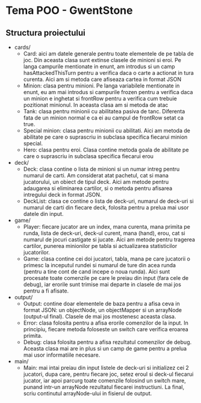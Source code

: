 

# Tema POO  - GwentStone

## Structura proiectului

* cards/
  * Card: aici am datele generale pentru toate elementele de pe tabla de joc. Din aceasta clasa sunt extinse clasele de minioni si eroi. Pe langa campurile mentionate in enunt, am introdus si un camp hasAttackedThisTurn pentru a verifica daca o carte a actionat in tura curenta. Aici am si metoda care afiseaza cartea in format JSON
  * Minion: clasa pentru minioni. Pe langa variabilele mentionate in enunt, eu am mai introdus si campurile frozen pentru a verifica daca un minion e inghetat si frontRow pentru a verifica cum trebuie pozitionat minionul. In aceasta clasa am si metoda de atac
  * Tank: clasa pentru minionii cu abilitatea pasiva de tanc. Diferenta fata de un minion normal e ca ei au campul de frontRow setat ca true.
  * Special minion: clasa pentru minionii cu abilitati. Aici am metoda de abilitate pe care o suprascriu in subclasa specifica fiecarui minion special.
  * Hero: clasa pentru eroi. Clasa contine metoda goala de abilitate pe care o suprascriu in subclasa specifica fiecarui erou
* deck/
  * Deck: clasa contine o lista de minioni si un numar intreg pentru numarul de carti. Am considerat atat pachetul, cat si mana jucatorului, un obiect de tipul deck. Aici am metode pentru adaugarea si eliminarea cartilor, si o metoda pentru afisarea intregului deck in format JSON.
  * DeckList: clasa ce contine o lista de deck-uri, numarul de deck-uri si numarul de carti din fiecare deck, folosita pentru a prelua mai usor datele din input.
* game/
  * Player: fiecare jucator are un index, mana curenta, mana primita pe runda, lista de deck-uri, deck-ul curent, mana (hand), erou, cat si numarul de jocuri castigate si jucate. Aici am metode pentru tragerea cartilor, punerea minionilor pe tabla si actualizarea statisticilor jucatorilor.
  * Game: clasa contine cei doi jucatori, tabla, mana pe care jucatorii o primesc la inceputul rundei si numarul de ture din acea runda (pentru a tine cont de cand incepe o noua runda). Aici sunt procesate toate comenzile pe care le preiau din input (fara cele de debug), iar erorile sunt trimise mai departe in clasele de mai jos pentru a fi afisate.
* output/
  * Output: contine doar elementele de baza pentru a afisa ceva in format JSON: un objectNode, un objectMapper si un arrayNode (output-ul final). Clasele de mai jos mostenesc aceasta clasa.
  * Error: clasa folosita pentru a afisa erorile comenzilor de la input. In principiu, fiecare metoda foloseste un switch care verifica eroarea primita.
  * Debug: clasa folosita pentru a afisa rezultatul comenzilor de debug. Aceasta clasa mai are in plus si un camp de game pentru a prelua mai usor informatiile necesare.
* main/
  * Main: mai intai preiau din input listele de deck-uri si initializez cei 2 jucatori, dupa care, pentru fiecare joc, setez eroul si deck-ul fiecarui jucator, iar apoi parcurg toate comenzile folosind un switch mare, punand intr-un arrayNode rezultatul fiecarei instructiuni. La final, scriu continutul arrayNode-ului in fisierul de output.